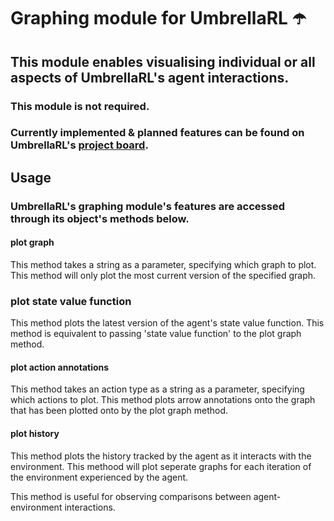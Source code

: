# Graphing module for UmbrellaRL ☂️

## This module enables visualising individual or all aspects of UmbrellaRL's agent interactions.

### This module is not required.

### Currently implemented & planned features can be found on UmbrellaRL's [project board](https://github.com/users/ctorrington/projects/3).

## Usage

### UmbrellaRL's graphing module's features are accessed through its object's methods below.

#### plot graph

This method takes a string as a parameter, specifying which graph to plot.
This method will only plot the most current version of the specified graph.

### plot state value function

This method plots the latest version of the agent's state value function.
This method is equivalent to passing 'state value function' to the plot graph method.

#### plot action annotations

This method takes an action type as a string as a parameter, specifying which actions to plot.
This method plots arrow annotations onto the graph that has been plotted onto by the plot graph method.

#### plot history

This method plots the history tracked by the agent as it interacts with the environment.
This methood will plot seperate graphs for each iteration of the environment experienced by the agent.

This method is useful for observing comparisons between agent-environment interactions.
